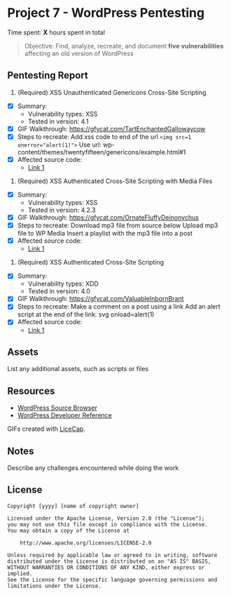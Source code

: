 # Project 7 - WordPress Pentesting

Time spent: **X** hours spent in total

> Objective: Find, analyze, recreate, and document **five vulnerabilities** affecting an old version of WordPress

## Pentesting Report

1. (Required) XSS Unauthenticated Genericons Cross-Site Scripting
  - [x] Summary: 
    - Vulnerability types: XSS
    - Tested in version: 4.1
  - [x] GIF Walkthrough: https://gfycat.com/TartEnchantedGallowaycow
  - [x] Steps to recreate: 
        Add xss code to end of the url
        ```
        <img src=1 onerror="alert(1)">
        ``` 
        Use url: wp-content/themes/twentyfifteen/genericons/example.html#1
  - [x] Affected source code:
    - [Link 1](https://core.trac.wordpress.org/browser/tags/version/src/source_file.php)
1. (Required) XSS Authenticated Cross-Site Scripting with Media Files
  - [x] Summary: 
    - Vulnerability types: XSS
    - Tested in version: 4.2.3
  - [x] GIF Walkthrough: https://gfycat.com/OrnateFluffyDeinonychus
  - [x] Steps to recreate: 
        Download mp3 file from source below
        Upload mp3 file to WP Media
        Insert a playlist with the mp3 file into a post
  - [x] Affected source code:
    - [Link 1](https://sumofpwn.nl/advisory/2016/wordpress_audio_playlist_functionality_is_affected_by_cross_site_scripting.html)
1. (Required) XSS Authenticated Cross-Site Scripting
  - [x] Summary: 
    - Vulnerability types: XDD
    - Tested in version: 4.0
  - [x] GIF Walkthrough: https://gfycat.com/ValuableInbornBrant
  - [x] Steps to recreate: 
        Make a comment on a post using a link
        Add an alert script at the end of the link: svg onload=alert(1)
  - [x] Affected source code:
    - [Link 1](https://wpvulndb.com/vulnerabilities/8358)

## Assets

List any additional assets, such as scripts or files

## Resources

- [WordPress Source Browser](https://core.trac.wordpress.org/browser/)
- [WordPress Developer Reference](https://developer.wordpress.org/reference/)

GIFs created with [LiceCap](http://www.cockos.com/licecap/).

## Notes

Describe any challenges encountered while doing the work

## License

    Copyright [yyyy] [name of copyright owner]

    Licensed under the Apache License, Version 2.0 (the "License");
    you may not use this file except in compliance with the License.
    You may obtain a copy of the License at

        http://www.apache.org/licenses/LICENSE-2.0

    Unless required by applicable law or agreed to in writing, software
    distributed under the License is distributed on an "AS IS" BASIS,
    WITHOUT WARRANTIES OR CONDITIONS OF ANY KIND, either express or implied.
    See the License for the specific language governing permissions and
    limitations under the License.
